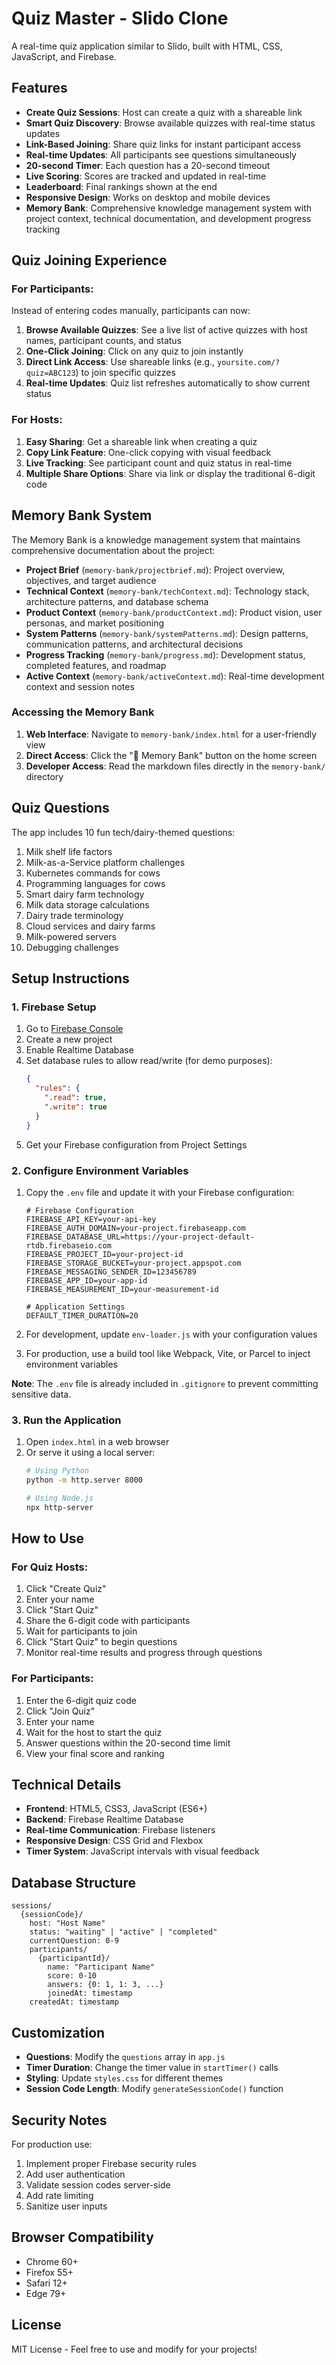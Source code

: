 # Quiz Master - Slido Clone

A real-time quiz application similar to Slido, built with HTML, CSS, JavaScript, and Firebase.

## Features

- **Create Quiz Sessions**: Host can create a quiz with a shareable link
- **Smart Quiz Discovery**: Browse available quizzes with real-time status updates
- **Link-Based Joining**: Share quiz links for instant participant access
- **Real-time Updates**: All participants see questions simultaneously
- **20-second Timer**: Each question has a 20-second timeout
- **Live Scoring**: Scores are tracked and updated in real-time
- **Leaderboard**: Final rankings shown at the end
- **Responsive Design**: Works on desktop and mobile devices
- **Memory Bank**: Comprehensive knowledge management system with project context, technical documentation, and development progress tracking

## Quiz Joining Experience

### For Participants:
Instead of entering codes manually, participants can now:
1. **Browse Available Quizzes**: See a live list of active quizzes with host names, participant counts, and status
2. **One-Click Joining**: Click on any quiz to join instantly
3. **Direct Link Access**: Use shareable links (e.g., `yoursite.com/?quiz=ABC123`) to join specific quizzes
4. **Real-time Updates**: Quiz list refreshes automatically to show current status

### For Hosts:
1. **Easy Sharing**: Get a shareable link when creating a quiz
2. **Copy Link Feature**: One-click copying with visual feedback
3. **Live Tracking**: See participant count and quiz status in real-time
4. **Multiple Share Options**: Share via link or display the traditional 6-digit code

## Memory Bank System

The Memory Bank is a knowledge management system that maintains comprehensive documentation about the project:

- **Project Brief** (`memory-bank/projectbrief.md`): Project overview, objectives, and target audience
- **Technical Context** (`memory-bank/techContext.md`): Technology stack, architecture patterns, and database schema
- **Product Context** (`memory-bank/productContext.md`): Product vision, user personas, and market positioning
- **System Patterns** (`memory-bank/systemPatterns.md`): Design patterns, communication patterns, and architectural decisions
- **Progress Tracking** (`memory-bank/progress.md`): Development status, completed features, and roadmap
- **Active Context** (`memory-bank/activeContext.md`): Real-time development context and session notes

### Accessing the Memory Bank

1. **Web Interface**: Navigate to `memory-bank/index.html` for a user-friendly view
2. **Direct Access**: Click the "🧠 Memory Bank" button on the home screen
3. **Developer Access**: Read the markdown files directly in the `memory-bank/` directory

## Quiz Questions

The app includes 10 fun tech/dairy-themed questions:
1. Milk shelf life factors
2. Milk-as-a-Service platform challenges
3. Kubernetes commands for cows
4. Programming languages for cows
5. Smart dairy farm technology
6. Milk data storage calculations
7. Dairy trade terminology
8. Cloud services and dairy farms
9. Milk-powered servers
10. Debugging challenges

## Setup Instructions

### 1. Firebase Setup

1. Go to [Firebase Console](https://console.firebase.google.com/)
2. Create a new project
3. Enable Realtime Database
4. Set database rules to allow read/write (for demo purposes):
   ```json
   {
     "rules": {
       ".read": true,
       ".write": true
     }
   }
   ```
5. Get your Firebase configuration from Project Settings

### 2. Configure Environment Variables

1. Copy the `.env` file and update it with your Firebase configuration:
   ```env
   # Firebase Configuration
   FIREBASE_API_KEY=your-api-key
   FIREBASE_AUTH_DOMAIN=your-project.firebaseapp.com
   FIREBASE_DATABASE_URL=https://your-project-default-rtdb.firebaseio.com
   FIREBASE_PROJECT_ID=your-project-id
   FIREBASE_STORAGE_BUCKET=your-project.appspot.com
   FIREBASE_MESSAGING_SENDER_ID=123456789
   FIREBASE_APP_ID=your-app-id
   FIREBASE_MEASUREMENT_ID=your-measurement-id

   # Application Settings
   DEFAULT_TIMER_DURATION=20
   ```

2. For development, update `env-loader.js` with your configuration values
3. For production, use a build tool like Webpack, Vite, or Parcel to inject environment variables

**Note**: The `.env` file is already included in `.gitignore` to prevent committing sensitive data.

### 3. Run the Application

1. Open `index.html` in a web browser
2. Or serve it using a local server:
   ```bash
   # Using Python
   python -m http.server 8000
   
   # Using Node.js
   npx http-server
   ```

## How to Use

### For Quiz Hosts:
1. Click "Create Quiz"
2. Enter your name
3. Click "Start Quiz"
4. Share the 6-digit code with participants
5. Wait for participants to join
6. Click "Start Quiz" to begin questions
7. Monitor real-time results and progress through questions

### For Participants:
1. Enter the 6-digit quiz code
2. Click "Join Quiz"
3. Enter your name
4. Wait for the host to start the quiz
5. Answer questions within the 20-second time limit
6. View your final score and ranking

## Technical Details

- **Frontend**: HTML5, CSS3, JavaScript (ES6+)
- **Backend**: Firebase Realtime Database
- **Real-time Communication**: Firebase listeners
- **Responsive Design**: CSS Grid and Flexbox
- **Timer System**: JavaScript intervals with visual feedback

## Database Structure

```
sessions/
  {sessionCode}/
    host: "Host Name"
    status: "waiting" | "active" | "completed"
    currentQuestion: 0-9
    participants/
      {participantId}/
        name: "Participant Name"
        score: 0-10
        answers: {0: 1, 1: 3, ...}
        joinedAt: timestamp
    createdAt: timestamp
```

## Customization

- **Questions**: Modify the `questions` array in `app.js`
- **Timer Duration**: Change the timer value in `startTimer()` calls
- **Styling**: Update `styles.css` for different themes
- **Session Code Length**: Modify `generateSessionCode()` function

## Security Notes

For production use:
1. Implement proper Firebase security rules
2. Add user authentication
3. Validate session codes server-side
4. Add rate limiting
5. Sanitize user inputs

## Browser Compatibility

- Chrome 60+
- Firefox 55+
- Safari 12+
- Edge 79+

## License

MIT License - Feel free to use and modify for your projects!